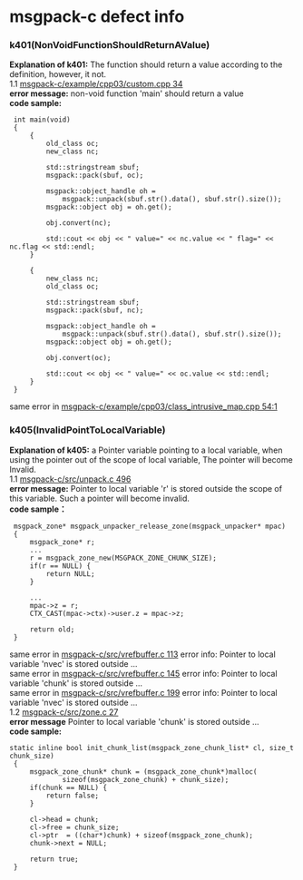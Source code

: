 msgpack-c defect info
=======================
### k401(NonVoidFunctionShouldReturnAValue)
**Explanation of k401:** The function should return a value according to the definition, however, it not.<br>
1.1 [msgpack-c/example/cpp03/custom.cpp 34](msgpack-c/example/cpp03/custom.cpp#L34)<br>
**error message:** non-void function 'main' should return a value<br>
**code sample:**
```
 int main(void)
 {
     {
         old_class oc;
         new_class nc;

         std::stringstream sbuf;
         msgpack::pack(sbuf, oc);

         msgpack::object_handle oh =
             msgpack::unpack(sbuf.str().data(), sbuf.str().size());
         msgpack::object obj = oh.get();

         obj.convert(nc);

         std::cout << obj << " value=" << nc.value << " flag=" << nc.flag << std::endl;
     }

     {
         new_class nc;
         old_class oc;

         std::stringstream sbuf;
         msgpack::pack(sbuf, nc);

         msgpack::object_handle oh =
             msgpack::unpack(sbuf.str().data(), sbuf.str().size());
         msgpack::object obj = oh.get();

         obj.convert(oc);

         std::cout << obj << " value=" << oc.value << std::endl;
     }
 }
```
same error in [msgpack-c/example/cpp03/class_intrusive_map.cpp 54:1](msgpack-c/example/cpp03/class_intrusive_map.cpp#L54)
### k405(InvalidPointToLocalVariable)
**Explanation of k405:** a Pointer variable pointing to a local variable, when using the pointer out of the scope of local variable, The pointer will become Invalid.<br>
1.1 [msgpack-c/src/unpack.c 496](msgpack-c/src/unpack.c#L496)<br>
**error message:** Pointer to local variable 'r' is stored outside the scope of this variable. Such a pointer will become invalid.<br>
**code sample：**
```
 msgpack_zone* msgpack_unpacker_release_zone(msgpack_unpacker* mpac)
 {
     msgpack_zone* r;
     ...
     r = msgpack_zone_new(MSGPACK_ZONE_CHUNK_SIZE);
     if(r == NULL) {
         return NULL;
     }

     ...
     mpac->z = r;
     CTX_CAST(mpac->ctx)->user.z = mpac->z;

     return old;
 }
```
same error in [msgpack-c/src/vrefbuffer.c 113](msgpack-c/src/vrefbuffer.c#L113) error info: Pointer to local variable 'nvec' is stored outside ...<br>
same error in [msgpack-c/src/vrefbuffer.c 145](msgpack-c/src/vrefbuffer.c#L145) error info: Pointer to local variable 'chunk' is stored outside ...<br>
same error in [msgpack-c/src/vrefbuffer.c 199](msgpack-c/src/vrefbuffer.c#L199) error info: Pointer to local variable 'nvec' is stored outside ...<br>
1.2 [msgpack-c/src/zone.c 27](msgpack-c/src/zone.c#L27)<br>
**error message** Pointer to local variable 'chunk' is stored outside ...<br>
**code sample:**
```
static inline bool init_chunk_list(msgpack_zone_chunk_list* cl, size_t chunk_size)
 {
     msgpack_zone_chunk* chunk = (msgpack_zone_chunk*)malloc(
             sizeof(msgpack_zone_chunk) + chunk_size);
     if(chunk == NULL) {
         return false;
     }

     cl->head = chunk;
     cl->free = chunk_size;
     cl->ptr  = ((char*)chunk) + sizeof(msgpack_zone_chunk);
     chunk->next = NULL;

     return true;
 }
```
